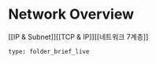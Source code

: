 # Network Overview
[[IP & Subnet]][[TCP & IP]][[네트워크 7계층]]
 
```ccard
type: folder_brief_live
```
 
